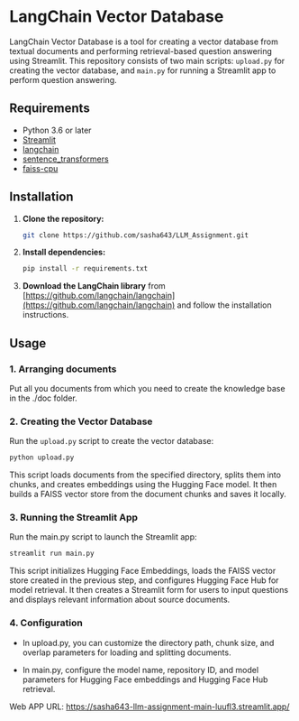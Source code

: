 # LangChain Vector Database

LangChain Vector Database is a tool for creating a vector database from textual documents and performing retrieval-based question answering using Streamlit. This repository consists of two main scripts: `upload.py` for creating the vector database, and `main.py` for running a Streamlit app to perform question answering.

## Requirements
- Python 3.6 or later
- [Streamlit](https://streamlit.io/)
- [langchain](https://www.langchain.com/)
- [sentence_transformers](https://www.sbert.net/)
- [faiss-cpu](https://pypi.org/project/faiss-cpu/)

## Installation

1. **Clone the repository:**

    ```bash
    git clone https://github.com/sasha643/LLM_Assignment.git
    ```

2. **Install dependencies:**

    ```bash
    pip install -r requirements.txt
    ```

3. **Download the LangChain library** from [https://github.com/langchain/langchain](https://github.com/langchain/langchain) and follow the installation instructions.

## Usage

### 1. Arranging documents

Put all you documents from which you need to create the knowledge base in the ./doc folder.

### 2. Creating the Vector Database

Run the `upload.py` script to create the vector database:

```bash
python upload.py
```
This script loads documents from the specified directory, splits them into chunks, and creates embeddings using the Hugging Face model. It then builds a FAISS vector store from the document chunks and saves it locally.

### 3. Running the Streamlit App

Run the main.py script to launch the Streamlit app:

```bash
streamlit run main.py
```

This script initializes Hugging Face Embeddings, loads the FAISS vector store created in the previous step, and configures Hugging Face Hub for model retrieval. It then creates a Streamlit form for users to input questions and displays relevant information about source documents.

### 4. Configuration

- In upload.py, you can customize the directory path, chunk size, and overlap parameters for loading and splitting documents.

- In main.py, configure the model name, repository ID, and model parameters for Hugging Face embeddings and Hugging Face Hub retrieval.
  
Web APP URL:  https://sasha643-llm-assignment-main-luufl3.streamlit.app/
